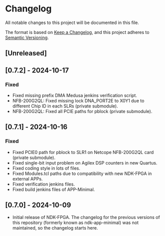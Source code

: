 # Changelog

All notable changes to this project will be documented in this file.

The format is based on [Keep a Changelog](https://keepachangelog.com/en/1.1.0/),
and this project adheres to [Semantic Versioning](https://semver.org/spec/v2.0.0.html).

## [Unreleased]

## [0.7.2] - 2024-10-17

### Fixed

- Fixed missing prefix DMA Medusa jenkins verification script.
- NFB-200G2QL: Fixed missing lock DNA_PORT2E to X0Y1 due to different Chip ID in each SLRs (private submodule).
- NFB-200G2QL: Fixed all PCIE paths for pblock (private submodule).

## [0.7.1] - 2024-10-16

### Fixed

- Fixed PCIE0 path for pblock to SLR1 on Netcope NFB-200G2QL card (private submodule).
- Fixed single-bit input problem on Agilex DSP counters in new Quartus.
- Fixed coding style in lots of files.
- Fixed Modules.tcl paths due to compatibility with new NDK-FPGA in external APPs.
- Fixed verification jenkins files.
- Fixed build jenkins files of APP-Minimal.

## [0.7.0] - 2024-10-09

- Initial release of NDK-FPGA. The changelog for the previous versions of this
  repository (formerly known as ndk-app-minimal) was not maintained,
  so the changelog starts here.
